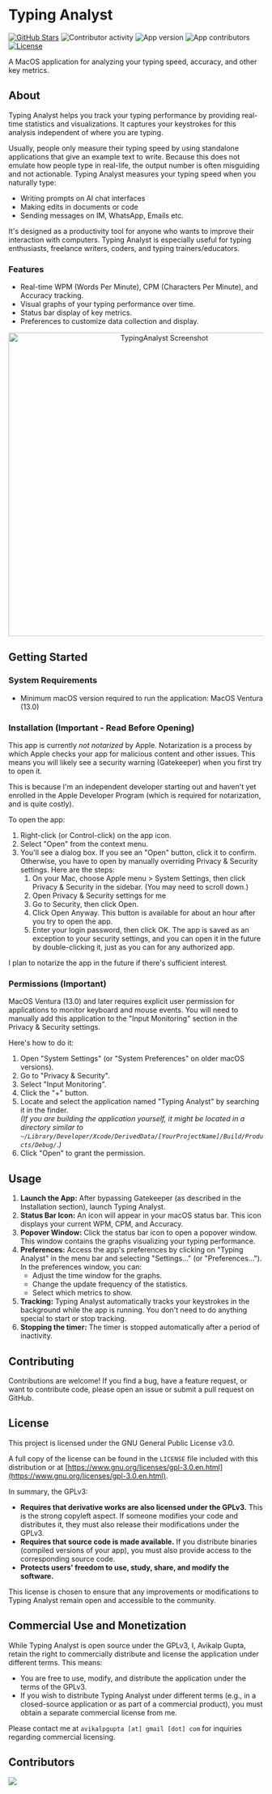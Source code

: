 # Typing Analyst

[![GitHub Stars](https://img.shields.io/github/stars/avikalpg/typing-analyst)](https://github.com/avikalpg/typing-analyst/stargazers)
![Contributor activity](https://img.shields.io/github/commit-activity/y/avikalpg/typing-analyst)
![App version](https://img.shields.io/github/v/release/avikalpg/typing-analyst)
![App contributors](https://img.shields.io/github/contributors/avikalpg/typing-analyst)
[![License](https://img.shields.io/badge/license-AGPLv3-purple)](https://github.com/avikalpg/typing-analyst/blob/main/LICENSE)

A MacOS application for analyzing your typing speed, accuracy, and other key metrics.

## About

Typing Analyst helps you track your typing performance by providing real-time statistics and visualizations. It captures your keystrokes for this analysis independent of where you are typing.

Usually, people only measure their typing speed by using standalone applications that give an example text to write. Because this does not emulate how people type in real-life, the output number is often misguiding and not actionable. Typing Analyst measures your typing speed when you naturally type:

- Writing prompts on AI chat interfaces
- Making edits in documents or code
- Sending messages on IM, WhatsApp, Emails etc.

It's designed as a productivity tool for anyone who wants to improve their interaction with computers. Typing Analyst is especially useful for typing enthusiasts, freelance writers, coders, and typing trainers/educators.

### Features

*   Real-time WPM (Words Per Minute), CPM (Characters Per Minute), and Accuracy tracking.
*   Visual graphs of your typing performance over time.
*   Status bar display of key metrics.
*   Preferences to customize data collection and display.

<p align="center">
  <img src="https://github.com/user-attachments/assets/ae13c4f6-311a-4496-b354-e8bdb691034e" alt="TypingAnalyst Screenshot" width="600">
</p>

## Getting Started

### System Requirements
- Minimum macOS version required to run the application: MacOS Ventura (13.0)

### Installation (Important - Read Before Opening)

This app is currently *not notarized* by Apple. Notarization is a process by which Apple checks your app for malicious content and other issues. This means you will likely see a security warning (Gatekeeper) when you first try to open it.

This is because I'm an independent developer starting out and haven't yet enrolled in the Apple Developer Program (which is required for notarization, and is quite costly).

To open the app:

1.  Right-click (or Control-click) on the app icon.
2.  Select "Open" from the context menu.
3.  You'll see a dialog box. If you see an "Open" button, click it to confirm. Otherwise, you have to open by manually overriding Privacy & Security settings. Here are the steps:
	1. On your Mac, choose Apple menu  > System Settings, then click Privacy & Security  in the sidebar. (You may need to scroll down.)
 	2. Open Privacy & Security settings for me
 	3. Go to Security, then click Open.
  	4. Click Open Anyway. This button is available for about an hour after you try to open the app.
   	5. Enter your login password, then click OK.
    The app is saved as an exception to your security settings, and you can open it in the future by double-clicking it, just as you can for any authorized app.

I plan to notarize the app in the future if there's sufficient interest.

###  Permissions (Important)

MacOS Ventura (13.0) and later requires explicit user permission for applications to monitor keyboard and mouse events.  You will need to manually add this application to the "Input Monitoring" section in the Privacy & Security settings.

Here's how to do it:

1. Open "System Settings" (or "System Preferences" on older macOS versions).
1. Go to "Privacy & Security".
1. Select "Input Monitoring".
1. Click the "+" button.
1. Locate and select the application named "Typing Analyst" by searching it in the finder.<br>*(If you are building the application yourself, it might be located in a directory similar to `~/Library/Developer/Xcode/DerivedData/[YourProjectName]/Build/Products/Debug/`.)*
1. Click "Open" to grant the permission.

##  Usage

1.  **Launch the App:** After bypassing Gatekeeper (as described in the Installation section), launch Typing Analyst.
2.  **Status Bar Icon:** An icon will appear in your macOS status bar. This icon displays your current WPM, CPM, and Accuracy.
3.  **Popover Window:** Click the status bar icon to open a popover window. This window contains the graphs visualizing your typing performance.
4.  **Preferences:** Access the app's preferences by clicking on "Typing Analyst" in the menu bar and selecting "Settings..." (or "Preferences..."). In the preferences window, you can:
    *   Adjust the time window for the graphs.
    *   Change the update frequency of the statistics.
    *   Select which metrics to show.
5.  **Tracking:** Typing Analyst automatically tracks your keystrokes in the background while the app is running. You don't need to do anything special to start or stop tracking.
6. **Stopping the timer:** The timer is stopped automatically after a period of inactivity.

##  Contributing

Contributions are welcome! If you find a bug, have a feature request, or want to contribute code, please open an issue or submit a pull request on GitHub.

##  License

This project is licensed under the GNU General Public License v3.0.

A full copy of the license can be found in the `LICENSE` file included with this distribution or at [https://www.gnu.org/licenses/gpl-3.0.en.html](https://www.gnu.org/licenses/gpl-3.0.en.html).

In summary, the GPLv3:

*   **Requires that derivative works are also licensed under the GPLv3.** This is the strong copyleft aspect. If someone modifies your code and distributes it, they must also release their modifications under the GPLv3.
*   **Requires that source code is made available.** If you distribute binaries (compiled versions of your app), you must also provide access to the corresponding source code.
*   **Protects users' freedom to use, study, share, and modify the software.**

This license is chosen to ensure that any improvements or modifications to Typing Analyst remain open and accessible to the community.

## Commercial Use and Monetization

While Typing Analyst is open source under the GPLv3, I, Avikalp Gupta, retain the right to commercially distribute and license the application under different terms. This means:

*   You are free to use, modify, and distribute the application under the terms of the GPLv3.
*   If you wish to distribute Typing Analyst under different terms (e.g., in a closed-source application or as part of a commercial product), you must obtain a separate commercial license from me.

Please contact me at `avikalpgupta [at] gmail [dot] com` for inquiries regarding commercial licensing.

## Contributors

<a href="https://github.com/avikalpg/typing-analyst/graphs/contributors">
  <img src="https://contrib.rocks/image?repo=avikalpg/typing-analyst" />
</a>
